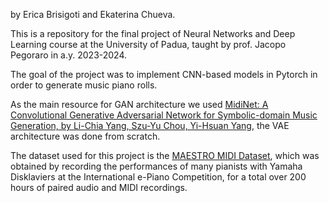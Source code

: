 by Erica Brisigoti and Ekaterina Chueva.

This is a repository for the final project of Neural Networks and Deep Learning course at the University of Padua, taught by prof. Jacopo Pegoraro in a.y. 2023-2024.

The goal of the project was to implement CNN-based models in Pytorch in order to generate music piano rolls.

As the main resource for GAN architecture we used [MidiNet: A Convolutional Generative Adversarial Network for Symbolic-domain Music Generation, by Li-Chia Yang, Szu-Yu Chou, Yi-Hsuan Yang](https://arxiv.org/pdf/1703.10847), the VAE architecture
was done from scratch.

The dataset used for this project is the [MAESTRO MIDI Dataset](https://magenta.tensorflow.org/datasets/maestro), which was obtained by recording the performances of many pianists with Yamaha Disklaviers at the International e-Piano Competition,
for a total over 200 hours of paired audio and MIDI recordings.
